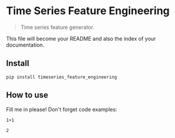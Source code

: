 # Time Series Feature Engineering
> Time series feature generator.


This file will become your README and also the index of your documentation.

## Install

`pip install timeseries_feature_engineering`

## How to use

Fill me in please! Don't forget code examples:

```
1+1
```




    2


